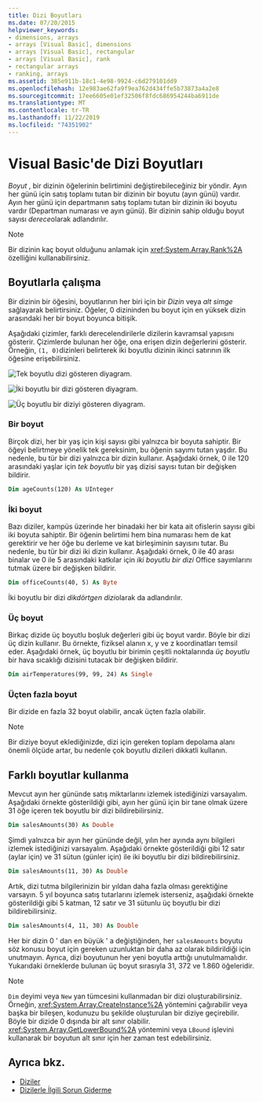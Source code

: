 ```yaml
---
title: Dizi Boyutları
ms.date: 07/20/2015
helpviewer_keywords:
- dimensions, arrays
- arrays [Visual Basic], dimensions
- arrays [Visual Basic], rectangular
- arrays [Visual Basic], rank
- rectangular arrays
- ranking, arrays
ms.assetid: 385e911b-18c1-4e98-9924-c6d279101dd9
ms.openlocfilehash: 12e983ae62fa9f9ea762d434ffe5b73873a4a2e8
ms.sourcegitcommit: 17ee6605e01ef32506f8fdc686954244ba6911de
ms.translationtype: MT
ms.contentlocale: tr-TR
ms.lasthandoff: 11/22/2019
ms.locfileid: "74351902"
---
```

# <a name="array-dimensions-in-visual-basic"></a>Visual Basic'de Dizi Boyutları

*Boyut* , bir dizinin öğelerinin belirtimini değiştirebileceğiniz bir yöndir. Ayın her günü için satış toplamı tutan bir dizinin bir boyutu (ayın günü) vardır. Ayın her günü için departmanın satış toplamı tutan bir dizinin iki boyutu vardır (Departman numarası ve ayın günü). Bir dizinin sahip olduğu boyut sayısı *derece*olarak adlandırılır.

> [!NOTE]
> Bir dizinin kaç boyut olduğunu anlamak için <xref:System.Array.Rank%2A> özelliğini kullanabilirsiniz.

## <a name="working-with-dimensions"></a>Boyutlarla çalışma

Bir dizinin bir öğesini, boyutlarının her biri için bir *Dizin* veya *alt simge* sağlayarak belirtirsiniz. Öğeler, 0 dizininden bu boyut için en yüksek dizin arasındaki her bir boyut boyunca bitişik.

Aşağıdaki çizimler, farklı derecelendirilerle dizilerin kavramsal yapısını gösterir. Çizimlerde bulunan her öğe, ona erişen dizin değerlerini gösterir. Örneğin, `(1, 0)`dizinleri belirterek iki boyutlu dizinin ikinci satırının ilk öğesine erişebilirsiniz.

![Tek boyutlu dizi gösteren diyagram.](./media/array-dimensions/one-dimensional-array.gif)

![İki boyutlu bir dizi gösteren diyagram.](./media/array-dimensions/two-dimensional-array.gif)

![Üç boyutlu bir diziyi gösteren diyagram.](./media/array-dimensions/three-dimensional-array.gif)

### <a name="one-dimension"></a>Bir boyut

Birçok dizi, her bir yaş için kişi sayısı gibi yalnızca bir boyuta sahiptir. Bir öğeyi belirtmeye yönelik tek gereksinim, bu öğenin sayımı tutan yaşdır. Bu nedenle, bu tür bir dizi yalnızca bir dizin kullanır. Aşağıdaki örnek, 0 ile 120 arasındaki yaşlar için *tek boyutlu* bir yaş dizisi sayısı tutan bir değişken bildirir.

```vb
Dim ageCounts(120) As UInteger
```

### <a name="two-dimensions"></a>İki boyut

Bazı diziler, kampüs üzerinde her binadaki her bir kata ait ofislerin sayısı gibi iki boyuta sahiptir. Bir öğenin belirtimi hem bina numarası hem de kat gerektirir ve her öğe bu derleme ve kat birleşiminin sayısını tutar. Bu nedenle, bu tür bir dizi iki dizin kullanır. Aşağıdaki örnek, 0 ile 40 arası binalar ve 0 ile 5 arasındaki katkılar için *iki boyutlu bir dizi* Office sayımlarını tutmak üzere bir değişken bildirir.

```vb
Dim officeCounts(40, 5) As Byte
```

İki boyutlu bir dizi *dikdörtgen dizi*olarak da adlandırılır.

### <a name="three-dimensions"></a>Üç boyut

Birkaç dizide üç boyutlu boşluk değerleri gibi üç boyut vardır. Böyle bir dizi üç dizin kullanır. Bu örnekte, fiziksel alanın x, y ve z koordinatları temsil eder. Aşağıdaki örnek, üç boyutlu bir birimin çeşitli noktalarında *üç boyutlu* bir hava sıcaklığı dizisini tutacak bir değişken bildirir.

```vb
Dim airTemperatures(99, 99, 24) As Single
```

### <a name="more-than-three-dimensions"></a>Üçten fazla boyut

Bir dizide en fazla 32 boyut olabilir, ancak üçten fazla olabilir.

> [!NOTE]
> Bir diziye boyut eklediğinizde, dizi için gereken toplam depolama alanı önemli ölçüde artar, bu nedenle çok boyutlu dizileri dikkatli kullanın.

## <a name="using-different-dimensions"></a>Farklı boyutlar kullanma

Mevcut ayın her gününde satış miktarlarını izlemek istediğinizi varsayalım. Aşağıdaki örnekte gösterildiği gibi, ayın her günü için bir tane olmak üzere 31 öğe içeren tek boyutlu bir dizi bildirebilirsiniz.

```vb
Dim salesAmounts(30) As Double
```

Şimdi yalnızca bir ayın her gününde değil, yılın her ayında aynı bilgileri izlemek istediğinizi varsayalım. Aşağıdaki örnekte gösterildiği gibi 12 satır (aylar için) ve 31 sütun (günler için) ile iki boyutlu bir dizi bildirebilirsiniz.

```vb
Dim salesAmounts(11, 30) As Double
```

Artık, dizi tutma bilgilerinizin bir yıldan daha fazla olması gerektiğine varsayın. 5 yıl boyunca satış tutarlarını izlemek isterseniz, aşağıdaki örnekte gösterildiği gibi 5 katman, 12 satır ve 31 sütunlu üç boyutlu bir dizi bildirebilirsiniz.

```vb
Dim salesAmounts(4, 11, 30) As Double
```

Her bir dizin 0 ' dan en büyük ' a değiştiğinden, her `salesAmounts` boyutu söz konusu boyut için gereken uzunluktan bir daha az olarak bildirildiği için unutmayın. Ayrıca, dizi boyutunun her yeni boyutla arttığı unutulmamalıdır. Yukarıdaki örneklerde bulunan üç boyut sırasıyla 31, 372 ve 1.860 öğeleridir.

> [!NOTE]
> `Dim` deyimi veya `New` yan tümcesini kullanmadan bir dizi oluşturabilirsiniz. Örneğin, <xref:System.Array.CreateInstance%2A> yöntemini çağırabilir veya başka bir bileşen, kodunuzu bu şekilde oluşturulan bir diziye geçirebilir. Böyle bir dizide 0 dışında bir alt sınır olabilir. <xref:System.Array.GetLowerBound%2A> yöntemini veya `LBound` işlevini kullanarak bir boyutun alt sınır için her zaman test edebilirsiniz.

## <a name="see-also"></a>Ayrıca bkz.

- [Diziler](../../../../visual-basic/programming-guide/language-features/arrays/index.md)
- [Dizilerle İlgili Sorun Giderme](../../../../visual-basic/programming-guide/language-features/arrays/troubleshooting-arrays.md)
